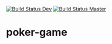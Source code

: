 [![Build Status Dev](https://travis-ci.com/fhgomes/poker-game.svg?branch=develop)](https://travis-ci.com/fhgomes/poker-game)
[![Build Status Master](https://travis-ci.com/fhgomes/poker-game.svg?branch=develop)](https://travis-ci.com/fhgomes/poker-game)

# poker-game